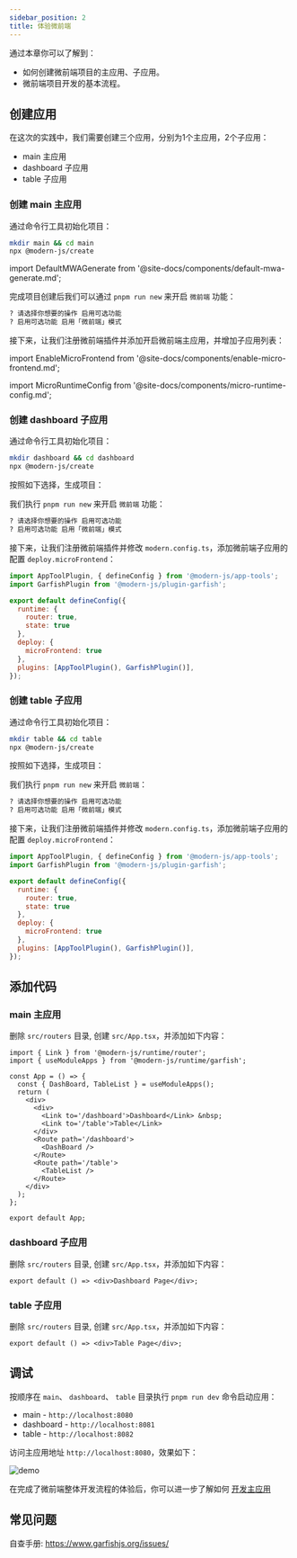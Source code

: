 ```yaml
---
sidebar_position: 2
title: 体验微前端
---
```


通过本章你可以了解到：

- 如何创建微前端项目的主应用、子应用。
- 微前端项目开发的基本流程。

## 创建应用

在这次的实践中，我们需要创建三个应用，分别为1个主应用，2个子应用：

- main 主应用
- dashboard 子应用
- table 子应用

### 创建 main 主应用

通过命令行工具初始化项目：

```bash
mkdir main && cd main
npx @modern-js/create
```

import DefaultMWAGenerate from '@site-docs/components/default-mwa-generate.md';

<DefaultMWAGenerate />

完成项目创建后我们可以通过 `pnpm run new` 来开启 `微前端` 功能：

```bash
? 请选择你想要的操作 启用可选功能
? 启用可选功能 启用「微前端」模式
```

接下来，让我们注册微前端插件并添加开启微前端主应用，并增加子应用列表：

import EnableMicroFrontend from '@site-docs/components/enable-micro-frontend.md';

<EnableMicroFrontend />

import MicroRuntimeConfig from '@site-docs/components/micro-runtime-config.md';

<MicroRuntimeConfig />


### 创建 dashboard 子应用

通过命令行工具初始化项目：

```bash
mkdir dashboard && cd dashboard
npx @modern-js/create
```

按照如下选择，生成项目：

<DefaultMWAGenerate/>

我们执行 `pnpm run new` 来开启 `微前端` 功能：

```bash
? 请选择你想要的操作 启用可选功能
? 启用可选功能 启用「微前端」模式
```
接下来，让我们注册微前端插件并修改 `modern.config.ts`，添加微前端子应用的配置 `deploy.microFrontend`：

```javascript title="modern.config.ts"
import AppToolPlugin, { defineConfig } from '@modern-js/app-tools';
import GarfishPlugin from '@modern-js/plugin-garfish';

export default defineConfig({
  runtime: {
    router: true,
    state: true
  },
  deploy: {
    microFrontend: true
  },
  plugins: [AppToolPlugin(), GarfishPlugin()],
});
```

### 创建 table 子应用

通过命令行工具初始化项目：

```bash
mkdir table && cd table
npx @modern-js/create
```

按照如下选择，生成项目：

<DefaultMWAGenerate/>

我们执行 `pnpm run new` 来开启 `微前端`：

```bash
? 请选择你想要的操作 启用可选功能
? 启用可选功能 启用「微前端」模式
```

接下来，让我们注册微前端插件并修改 `modern.config.ts`，添加微前端子应用的配置 `deploy.microFrontend`：

```javascript title="modern.config.ts"
import AppToolPlugin, { defineConfig } from '@modern-js/app-tools';
import GarfishPlugin from '@modern-js/plugin-garfish';

export default defineConfig({
  runtime: {
    router: true,
    state: true
  },
  deploy: {
    microFrontend: true
  },
  plugins: [AppToolPlugin(), GarfishPlugin()],
});
```

## 添加代码

### main 主应用

删除 `src/routers` 目录, 创建 `src/App.tsx`，并添加如下内容：

```tsx
import { Link } from '@modern-js/runtime/router';
import { useModuleApps } from '@modern-js/runtime/garfish';

const App = () => {
  const { DashBoard, TableList } = useModuleApps();
  return (
    <div>
      <div>
        <Link to='/dashboard'>Dashboard</Link> &nbsp;
        <Link to='/table'>Table</Link>
      </div>
      <Route path='/dashboard'>
        <DashBoard />
      </Route>
      <Route path='/table'>
        <TableList />
      </Route>
    </div>
  );
};

export default App;
```

### dashboard 子应用

删除 `src/routers` 目录, 创建 `src/App.tsx`，并添加如下内容：

```tsx
export default () => <div>Dashboard Page</div>;
```

### table 子应用

删除 `src/routers` 目录, 创建 `src/App.tsx`，并添加如下内容：

```tsx
export default () => <div>Table Page</div>;
```

## 调试

按顺序在 `main`、 `dashboard`、 `table` 目录执行 `pnpm run dev` 命令启动应用：

- main      - `http://localhost:8080`
- dashboard - `http://localhost:8081`
- table     - `http://localhost:8082`

访问主应用地址 `http://localhost:8080`，效果如下：

![demo](https://tosv.byted.org/obj/eden-internal/ozpmyhn_lm_hymuPild/ljhwZthlaukjlkulzlp/modernjs/micro-demo.gif)

在完成了微前端整体开发流程的体验后，你可以进一步了解如何 [开发主应用](./c03-main-app.md)


## 常见问题

自查手册: https://www.garfishjs.org/issues/


